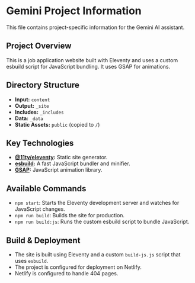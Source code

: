 # Gemini Project Information

This file contains project-specific information for the Gemini AI assistant.

## Project Overview

This is a job application website built with Eleventy and uses a custom esbuild script for JavaScript bundling. It uses GSAP for animations.

## Directory Structure

*   **Input:** `content`
*   **Output:** `_site`
*   **Includes:** `_includes`
*   **Data:** `_data`
*   **Static Assets:** `public` (copied to `/`)

## Key Technologies

*   **[@11ty/eleventy](https://www.11ty.dev/):** Static site generator.
*   **[esbuild](https://esbuild.github.io/):** A fast JavaScript bundler and minifier.
*   **[GSAP](https://greensock.com/gsap/):** JavaScript animation library.

## Available Commands

*   `npm start`: Starts the Eleventy development server and watches for JavaScript changes.
*   `npm run build`: Builds the site for production.
*   `npm run build:js`: Runs the custom esbuild script to bundle JavaScript.

## Build & Deployment

*   The site is built using Eleventy and a custom `build-js.js` script that uses `esbuild`.
*   The project is configured for deployment on Netlify.
*   Netlify is configured to handle 404 pages.
